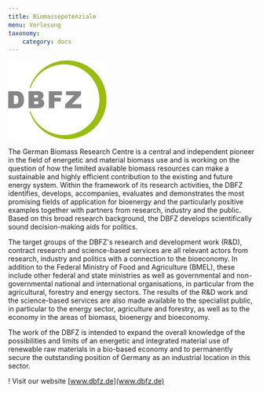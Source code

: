 ```yaml
---
title: Biomassepotenziale
menu: Vorlesung
taxonomy:
    category: docs
---
```


![](dfbz.jpg?resize=200,200)

The German Biomass Research Centre is a central and independent pioneer in the field of energetic and material biomass use and is working on the question of how the limited available biomass resources can make a sustainable and highly efficient contribution to the existing and future energy system. Within the framework of its research activities, the DBFZ identifies, develops, accompanies, evaluates and demonstrates the most promising fields of application for bioenergy and the particularly positive examples together with partners from research, industry and the public. Based on this broad research background, the DBFZ develops scientifically sound decision-making aids for politics.

The target groups of the DBFZ's research and development work (R&D), contract research and science-based services are all relevant actors from research, industry and politics with a connection to the bioeconomy. In addition to the Federal Ministry of Food and Agriculture (BMEL), these include other federal and state ministries as well as governmental and non-governmental national and international organisations, in particular from the agricultural, forestry and energy sectors. The results of the R&D work and the science-based services are also made available to the specialist public, in particular to the energy sector, agriculture and forestry, as well as to the economy in the areas of biomass, bioenergy and bioeconomy.

The work of the DBFZ is intended to expand the overall knowledge of the possibilities and limits of an energetic and integrated material use of renewable raw materials in a bio-based economy and to permanently secure the outstanding position of Germany as an industrial location in this sector.

! Visit our website [www.dbfz.de](www.dbfz.de)
